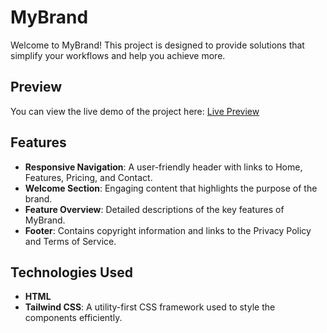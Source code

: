 # MyBrand  

Welcome to MyBrand! This project is designed to provide solutions that simplify your workflows and help you achieve more.  

## Preview  

You can view the live demo of the project here: [Live Preview](https://yetti02.github.io/MyBrand/)  

## Features  

- **Responsive Navigation**: A user-friendly header with links to Home, Features, Pricing, and Contact.  
- **Welcome Section**: Engaging content that highlights the purpose of the brand.  
- **Feature Overview**: Detailed descriptions of the key features of MyBrand.  
- **Footer**: Contains copyright information and links to the Privacy Policy and Terms of Service.  

## Technologies Used  

- **HTML**  
- **Tailwind CSS**: A utility-first CSS framework used to style the components efficiently.  
